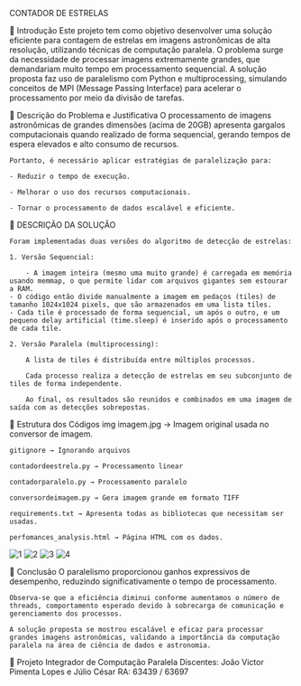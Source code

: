 CONTADOR DE ESTRELAS

📜 Introdução
    Este projeto tem como objetivo desenvolver uma solução eficiente para contagem de estrelas em imagens astronômicas de alta resolução, utilizando técnicas de computação paralela. O problema surge da necessidade de processar imagens extremamente grandes, que demandariam muito tempo em processamento sequencial. A solução proposta faz uso de paralelismo com Python e multiprocessing, simulando conceitos de MPI (Message Passing Interface) para acelerar o processamento por meio da divisão de tarefas.



🛑 Descrição do Problema e Justificativa
    O processamento de imagens astronômicas de grandes dimensões (acima de 20GB) apresenta gargalos computacionais quando realizado de forma sequencial, gerando tempos de espera elevados e alto consumo de recursos.

    Portanto, é necessário aplicar estratégias de paralelização para:

    - Reduzir o tempo de execução.

    - Melhorar o uso dos recursos computacionais.

    - Tornar o processamento de dados escalável e eficiente.


🔧 DESCRIÇÃO DA SOLUÇÃO

    Foram implementadas duas versões do algoritmo de detecção de estrelas:

    1. Versão Sequencial:

       	- A imagem inteira (mesmo uma muito grande) é carregada em memória usando memmap, o que permite lidar com arquivos gigantes sem estourar a RAM.
	- O código então divide manualmente a imagem em pedaços (tiles) de tamanho 1024x1024 pixels, que são armazenados em uma lista tiles.
	- Cada tile é processado de forma sequencial, um após o outro, e um pequeno delay artificial (time.sleep) é inserido após o processamento de cada tile.

    2. Versão Paralela (multiprocessing):

        A lista de tiles é distribuída entre múltiplos processos.

        Cada processo realiza a detecção de estrelas em seu subconjunto de tiles de forma independente.

        Ao final, os resultados são reunidos e combinados em uma imagem de saída com as detecções sobrepostas.


📂 Estrutura dos Códigos
    img
        imagem.jpg → Imagem original usada no conversor de imagem.

    gitignore → Ignorando arquivos

    contadordeestrela.py → Processamento linear

    contadorparalelo.py → Processamento paralelo

    conversordeimagem.py → Gera imagem grande em formato TIFF

    requirements.txt → Apresenta todas as bibliotecas que necessitam ser usadas.

    perfomances_analysis.html → Página HTML com os dados.

![1](https://github.com/user-attachments/assets/b4fd13da-778c-48e3-9a90-fc284395bfb3)
![2](https://github.com/user-attachments/assets/5de074b0-af95-47ed-a0c2-300e48c1770e)
![3](https://github.com/user-attachments/assets/c5d99f6f-3dde-424b-aa5d-82382715d8fc)
![4](https://github.com/user-attachments/assets/e076f969-4133-4a14-a55d-33e770b3ed36)


🧠 Conclusão
    O paralelismo proporcionou ganhos expressivos de desempenho, reduzindo significativamente o tempo de processamento.

    Observa-se que a eficiência diminui conforme aumentamos o número de threads, comportamento esperado devido à sobrecarga de comunicação e gerenciamento dos processos.

    A solução proposta se mostrou escalável e eficaz para processar grandes imagens astronômicas, validando a importância da computação paralela na área de ciência de dados e astronomia.

🚀 Projeto Integrador de Computação Paralela
    Discentes: João Victor Pimenta Lopes e Júlio César
    RA: 63439 / 63697       
